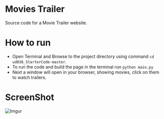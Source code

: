 # Movies Trailer
Source code for a Movie Trailer website.

# How to run
* Open Terminal and Browse to the project directory using command  `cd ud036_StarterCode-master`.
 * To run the code and build the page in the terminal run `python main.py`
 * Next a window will open in your browser, showing movies, click on them to watch trailers.
 
 # ScreenShot
 ![Imgur](https://i.imgur.com/lxvqgR9.png)
